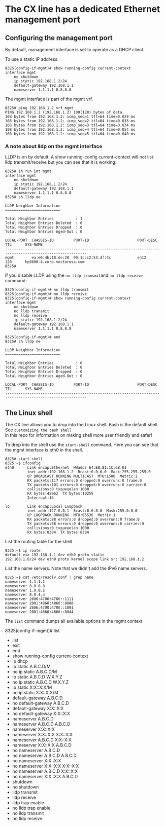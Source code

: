 # The CX line has a dedicated Ethernet management port

## Configuring the management port
By default, management interface is set to operate as a DHCP client.</br>

To use a static IP address:

```
8325(config-if-mgmt)# show running-config current-context
interface mgmt
    no shutdown
    ip static 192.168.1.2/24
    default-gateway 192.168.1.1
    nameserver 1.1.1.1 8.8.8.8
```
The mgmt interface is part of the mgmt vrf.</br>

```
8325# ping 192.168.1.2 vrf mgmt          
PING 192.168.1.2 (192.168.1.2) 100(128) bytes of data.
108 bytes from 192.168.1.2: icmp_seq=1 ttl=64 time=0.029 ms
108 bytes from 192.168.1.2: icmp_seq=2 ttl=64 time=0.033 ms
108 bytes from 192.168.1.2: icmp_seq=3 ttl=64 time=0.034 ms
108 bytes from 192.168.1.2: icmp_seq=4 ttl=64 time=0.054 ms
108 bytes from 192.168.1.2: icmp_seq=5 ttl=64 time=0.040 ms
```

### A note about lldp on the mgmt interface
LLDP is on by default. A show running-config current-context will not list lldp transmit/receive but you can see that it is working:</br>

```
8325# sh run int mgmt
interface mgmt
    no shutdown
    ip static 192.168.1.2/24
    default-gateway 192.168.1.1
    nameserver 1.1.1.1 8.8.8.8
8325# sh lldp ne

LLDP Neighbor Information 
=========================

Total Neighbor Entries          : 1
Total Neighbor Entries Deleted  : 0
Total Neighbor Entries Dropped  : 0
Total Neighbor Entries Aged-Out : 0

LOCAL-PORT  CHASSIS-ID         PORT-ID                      PORT-DESC                    TTL      SYS-NAME    
-----------------------------------------------------------------------------------------------------------
mgmt        ea:e6:4b:18:de:20  00:1c:c2:53:df:4c            en12                         120      hp8600-4.corp.vectorusa.com        
8325# 
```

If you disable LLDP using the `no lldp transmit`and `no lldp receive` command:

```
8325(config-if-mgmt)# no lldp transmit 
8325(config-if-mgmt)# no lldp receive 
8325(config-if-mgmt)# show running-config current-context
interface mgmt
    no shutdown
    no lldp transmit
    no lldp receive
    ip static 192.168.1.2/24
    default-gateway 192.168.1.1
    nameserver 1.1.1.1 8.8.8.8

8325(config-if-mgmt)# end
8325# sh lldp ne

LLDP Neighbor Information 
=========================

Total Neighbor Entries          : 0
Total Neighbor Entries Deleted  : 0
Total Neighbor Entries Dropped  : 0
Total Neighbor Entries Aged-Out : 0

LOCAL-PORT  CHASSIS-ID         PORT-ID                      PORT-DESC                    TTL      SYS-NAME    
-----------------------------------------------------------------------------------------------------------
```

## The Linux shell
The CX line allows you to drop into the Linux shell. Bash is the default shell. See `customizing the bash shell` </br>
in this repo for information on making shell more user friendly and safer!

To drop into the shell use the `start-shell` command. Here you can see that the mgmt interface is eth0 in the shell.
```
8325# start-shell
8325:~$ ifconfig
eth0      Link encap:Ethernet  HWaddr 64:E8:81:1C:6B:01
          inet addr:192.168.1.2  Bcast:0.0.0.0  Mask:255.255.255.0
          UP BROADCAST RUNNING MULTICAST  MTU:1500  Metric:1
          RX packets:117 errors:0 dropped:0 overruns:0 frame:0
          TX packets:101 errors:0 dropped:0 overruns:0 carrier:0
          collisions:0 txqueuelen:1000
          RX bytes:42962  TX bytes:10259
          Interrupt:16

lo        Link encap:Local Loopback
          inet addr:127.0.0.1  Bcast:0.0.0.0  Mask:255.0.0.0
          UP LOOPBACK RUNNING  MTU:65536  Metric:1
          RX packets:88 errors:0 dropped:0 overruns:0 frame:0
          TX packets:88 errors:0 dropped:0 overruns:0 carrier:0
          collisions:0 txqueuelen:1000
          RX bytes:8384  TX bytes:8384
```
List the routing table for the shell</br>
```
8325:~$ ip route 
default via 192.168.1.1 dev eth0 proto static 
192.168.1.0/24 dev eth0 proto kernel scope link src 192.168.1.2
```

List the name servers. Note that we didn't add the IPv6 name servers.</br>
```
8325:~$ cat /etc/resolv.conf | grep name
nameserver 1.1.1.1
nameserver 8.8.8.8
nameserver 1.0.0.1
nameserver 8.8.4.4
nameserver 2606:4700:4700::1111
nameserver 2001:4860:4860::8888
nameserver 2606:4700:4700::1001
nameserver 2001:4860:4860::8844
```

The `list` command dumps all available options in the mgmt context </br>

8325(config-if-mgmt)# list 
* list
* exit
* end
* show running-config current-context
* ip dhcp
* ip static A.B.C.D/M
* no ip static A.B.C.D/M
* ip static A.B.C.D W.X.Y.Z
* no ip static A.B.C.D W.X.Y.Z
* ip static X:X::X:X/M
* no ip static X:X::X:X/M
* default-gateway A.B.C.D
* no default-gateway A.B.C.D
* default-gateway X:X::X:X
* no default-gateway X:X::X:X
* nameserver A.B.C.D
* nameserver A.B.C.D A.B.C.D
* nameserver X:X::X:X
* nameserver X:X::X:X X:X::X:X
* nameserver A.B.C.D X:X::X:X
* nameserver X:X::X:X A.B.C.D
* no nameserver A.B.C.D
* no nameserver A.B.C.D A.B.C.D
* no nameserver X:X::X:X                                       
* no nameserver X:X::X:X X:X::X:X                              
* no nameserver A.B.C.D X:X::X:X                               
* no nameserver X:X::X:X A.B.C.D                               
* shutdown                                                     
* no shutdown                                                  
* lldp transmit                                                
* lldp receive                                                 
* lldp trap enable                                             
* no lldp trap enable                                          
* no lldp transmit                                             
* no lldp receive                              
